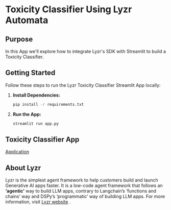 # Toxicity Classifier Using Lyzr Automata

## Purpose

In this App we'll explore how to integrate Lyzr's SDK with Streamlit to build a Toxicity Classifier.

## Getting Started

Follow these steps to run the Lyzr Toxicity Classifier Streamlit App locally:

1. **Install Dependencies:**
   ```bash
   pip install -r requirements.txt

2. **Run the App:**
    ```bash
    streamlit run app.py

## Toxicity Classifier App
[Application](https://lyzr-math.streamlit.app/)

## About Lyzr
Lyzr is the simplest agent framework to help customers build and launch Generative AI apps faster. It is a low-code agent framework that follows an **‘agentic’** way to build LLM apps, contrary to Langchain’s ‘functions and chains’ way and DSPy’s ‘programmatic’ way of building LLM apps. For more information, visit [Lyzr website](https://www.lyzr.ai/) .
